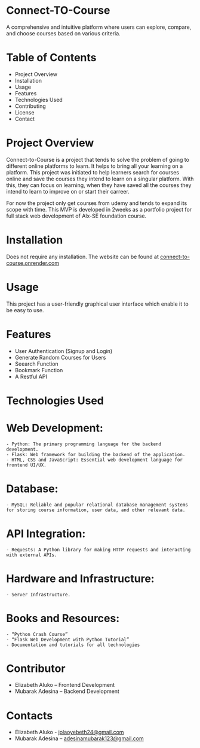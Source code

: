 # Connect-TO-Course
A comprehensive and intuitive platform where users can explore, compare, and choose courses based on various criteria.

# Table of Contents
  - Project Overview
  - Installation
  - Usage
  - Features
  - Technologies Used
  - Contributing
  - License
  - Contact

# Project Overview
Connect-to-Course is a project that tends to solve the problem of going to different online platforms to learn. It helps to bring all your learning on a platform. This project was initiated to help learners search for courses online and save the courses they intend to learn on a singular platform. With this, they can focus on learning, when they have saved all the courses they intend to learn to improve on or start their carreer.

For now the project only get courses from udemy and tends to expand its scope with time. This MVP is developed in 2weeks as a portfolio project for full stack web development of Alx-SE foundation course.

# Installation
Does not require any installation. The website can be found at <a href="connect-to-course.onrender.com">connect-to-course.onrender.com</a>

# Usage
This project has a user-friendly graphical user interface which enable it to be easy to use.

# Features
  - User Authentication (Signup and Login)
  - Generate Random Courses for Users
  - Seearch Function
  - Bookmark Function
  - A Restful API

# Technologies Used
  # Web Development:
    - Python: The primary programming language for the backend development.
    - Flask: Web framework for building the backend of the application.
    - HTML, CSS and JavaScript: Essential web development language for frontend UI/UX.
  # Database:
    - MySQL: Reliable and popular relational database management systems for storing course information, user data, and other relevant data.
  # API Integration:
    - Requests: A Python library for making HTTP requests and interacting with external APIs.
  # Hardware and Infrastructure:
    - Server Infrastructure.
  # Books and Resources:
    - “Python Crash Course”
    - “Flask Web Development with Python Tutorial”
    - Documentation and tutorials for all technologies

# Contributor
  - Elizabeth Aluko – Frontend Development
  - Mubarak Adesina – Backend Development

# Contacts
  - Elizabeth Aluko - jolaoyebeth24@gmail.com
  - Mubarak Adesina – adesinamubarak123@gmail.com
